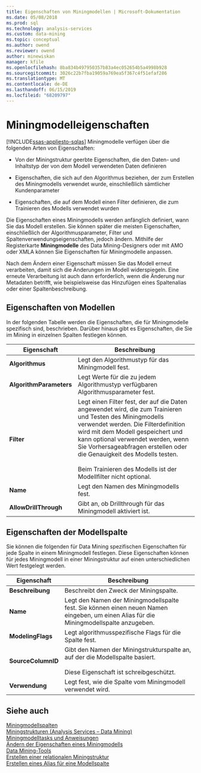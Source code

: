 ```yaml
---
title: Eigenschaften von Miningmodellen | Microsoft-Dokumentation
ms.date: 05/08/2018
ms.prod: sql
ms.technology: analysis-services
ms.custom: data-mining
ms.topic: conceptual
ms.author: owend
ms.reviewer: owend
author: minewiskan
manager: kfile
ms.openlocfilehash: 8ba834b497950357b83a4ec052654b5a4998b928
ms.sourcegitcommit: 3026c22b7fba19059a769ea5f367c4f51efaf286
ms.translationtype: MT
ms.contentlocale: de-DE
ms.lasthandoff: 06/15/2019
ms.locfileid: "68209797"
---
```

# <a name="mining-model-properties"></a>Miningmodelleigenschaften
[!INCLUDE[ssas-appliesto-sqlas](../../includes/ssas-appliesto-sqlas.md)]
  Miningmodelle verfügen über die folgenden Arten von Eigenschaften:  
  
-   Von der Miningstruktur geerbte Eigenschaften, die den Daten- und Inhaltstyp der von dem Modell verwendeten Daten definieren  
  
-   Eigenschaften, die sich auf den Algorithmus beziehen, der zum Erstellen des Miningmodells verwendet wurde, einschließlich sämtlicher Kundenparameter  
  
-   Eigenschaften, die auf dem Modell einen Filter definieren, die zum Trainieren des Modells verwendet wurden  
  
 Die Eigenschaften eines Miningmodells werden anfänglich definiert, wann Sie das Modell erstellen. Sie können später die meisten Eigenschaften, einschließlich der Algorithmusparameter, Filter und Spaltenverwendungseigenschaften, jedoch ändern. Mithilfe der Registerkarte **Miningmodelle** des Data Mining-Designers oder mit AMO oder XMLA können Sie Eigenschaften für Miningmodelle anpassen.  
  
 Nach dem Ändern einer Eigenschaft müssen Sie das Modell erneut verarbeiten, damit sich die Änderungen im Modell widerspiegeln. Eine erneute Verarbeitung ist auch dann erforderlich, wenn die Änderung nur Metadaten betrifft, wie beispielsweise das Hinzufügen eines Spaltenalias oder einer Spaltenbeschreibung.  
  
## <a name="properties-of-models"></a>Eigenschaften von Modellen  
 In der folgenden Tabelle werden die Eigenschaften, die für Miningmodelle spezifisch sind, beschrieben. Darüber hinaus gibt es Eigenschaften, die Sie im Mining in einzelnen Spalten festlegen können.  
  
|Eigenschaft|Beschreibung|  
|--------------|-----------------|  
|**Algorithmus**|Legt den Algorithmustyp für das Miningmodell fest.|  
|**AlgorithmParameters**|Legt Werte für die zu jedem Algorithmustyp verfügbaren Algorithmusparameter fest.|  
|**Filter**|Legt einen Filter fest, der auf die Daten angewendet wird, die zum Trainieren und Testen des Miningmodells verwendet werden. Die Filterdefinition wird mit dem Modell gespeichert und kann optional verwendet werden, wenn Sie Vorhersageabfragen erstellen oder die Genauigkeit des Modells testen.<br /><br /> Beim Trainieren des Modells ist der Modellfilter nicht optional.|  
|**Name**|Legt den Namen des Miningmodells fest.|  
|**AllowDrillThrough**|Gibt an, ob Drillthrough für das Miningmodell aktiviert ist.|  
  
## <a name="properties-of-model-columns"></a>Eigenschaften der Modellspalte  
 Sie können die folgenden für Data Mining spezifischen Eigenschaften für jede Spalte in einem Miningmodell festlegen. Diese Eigenschaften können für jedes Miningmodell in einer Miningstruktur auf einen unterschiedlichen Wert festgelegt werden.  
  
|Eigenschaft|Beschreibung|  
|--------------|-----------------|  
|**Beschreibung**|Beschreibt den Zweck der Miningspalte.|  
|**Name**|Legt den Namen der Miningmodellspalte fest. Sie können einen neuen Namen eingeben, um einen Alias für die Miningmodellspalte anzugeben.|  
|**ModelingFlags**|Legt algorithmusspezifische Flags für die Spalte fest.|  
|**SourceColumnID**|Gibt den Namen der Miningstrukturspalte an, auf der die Modellspalte basiert.<br /><br /> Diese Eigenschaft ist schreibgeschützt.|  
|**Verwendung**|Legt fest, wie die Spalte vom Miningmodell verwendet wird.|  
  
## <a name="see-also"></a>Siehe auch  
 [Miningmodellspalten](../../analysis-services/data-mining/mining-model-columns.md)   
 [Miningstrukturen &#40;Analysis Services – Data Mining&#41;](../../analysis-services/data-mining/mining-structures-analysis-services-data-mining.md)   
 [Miningmodelltasks und Anweisungen](../../analysis-services/data-mining/mining-model-tasks-and-how-tos.md)   
 [Ändern der Eigenschaften eines Miningmodells](../../analysis-services/data-mining/change-the-properties-of-a-mining-model.md)   
 [Data Mining-Tools](../../analysis-services/data-mining/data-mining-tools.md)   
 [Erstellen einer relationalen Miningstruktur](../../analysis-services/data-mining/create-a-relational-mining-structure.md)   
 [Erstellen eines Alias für eine Modellspalte](../../analysis-services/data-mining/create-an-alias-for-a-model-column.md)  
  
  
